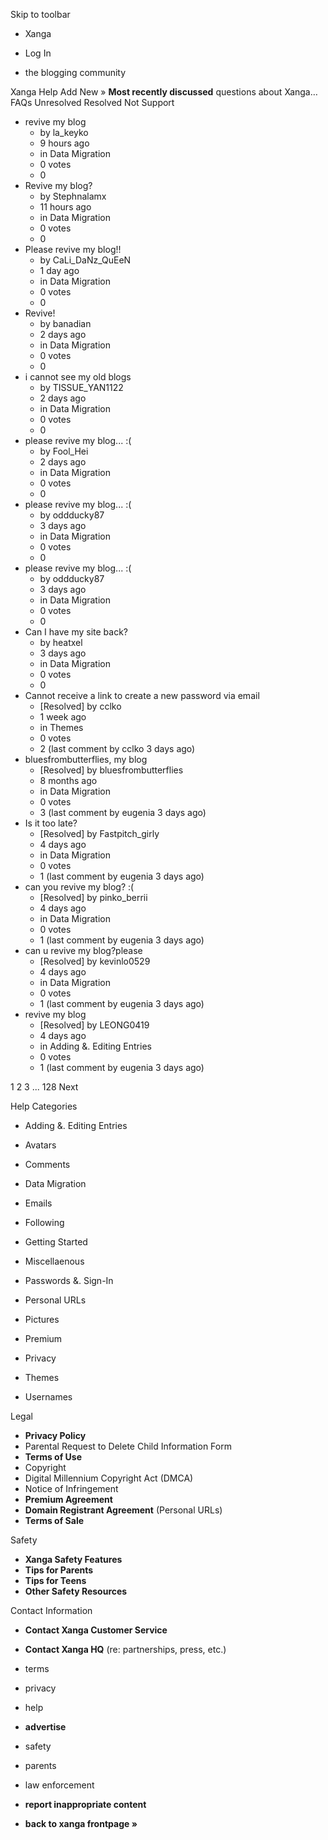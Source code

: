 Skip to toolbar

*   Xanga

*   Log In

*   the blogging community

Xanga Help Add New » **Most recently discussed** questions about Xanga… FAQs Unresolved Resolved Not Support

*   revive my blog
    *   by la\_keyko
    *   9 hours ago
    *   in Data Migration
    *   0 votes
    *   0
*   Revive my blog?
    *   by Stephnalamx
    *   11 hours ago
    *   in Data Migration
    *   0 votes
    *   0
*   Please revive my blog!!
    *   by CaLi\_DaNz\_QuEeN
    *   1 day ago
    *   in Data Migration
    *   0 votes
    *   0
*   Revive!
    *   by banadian
    *   2 days ago
    *   in Data Migration
    *   0 votes
    *   0
*   i cannot see my old blogs
    *   by TISSUE\_YAN1122
    *   2 days ago
    *   in Data Migration
    *   0 votes
    *   0
*   please revive my blog... :(
    *   by Fool\_Hei
    *   2 days ago
    *   in Data Migration
    *   0 votes
    *   0
*   please revive my blog... :(
    *   by oddducky87
    *   3 days ago
    *   in Data Migration
    *   0 votes
    *   0
*   please revive my blog... :(
    *   by oddducky87
    *   3 days ago
    *   in Data Migration
    *   0 votes
    *   0
*   Can I have my site back?
    *   by heatxel
    *   3 days ago
    *   in Data Migration
    *   0 votes
    *   0
*   Cannot receive a link to create a new password via email
    *   \[Resolved\] by cclko
    *   1 week ago
    *   in Themes
    *   0 votes
    *   2 (last comment by cclko 3 days ago)
*   bluesfrombutterflies, my blog
    *   \[Resolved\] by bluesfrombutterflies
    *   8 months ago
    *   in Data Migration
    *   0 votes
    *   3 (last comment by eugenia 3 days ago)
*   Is it too late?
    *   \[Resolved\] by Fastpitch\_girly
    *   4 days ago
    *   in Data Migration
    *   0 votes
    *   1 (last comment by eugenia 3 days ago)
*   can you revive my blog? :(
    *   \[Resolved\] by pinko\_berrii
    *   4 days ago
    *   in Data Migration
    *   0 votes
    *   1 (last comment by eugenia 3 days ago)
*   can u revive my blog?please
    *   \[Resolved\] by kevinlo0529
    *   4 days ago
    *   in Data Migration
    *   0 votes
    *   1 (last comment by eugenia 3 days ago)
*   revive my blog
    *   \[Resolved\] by LEONG0419
    *   4 days ago
    *   in Adding &. Editing Entries
    *   0 votes
    *   1 (last comment by eugenia 3 days ago)

1 2 3 ... 128 Next

Help Categories

*   Adding &. Editing Entries
*   Avatars
*   Comments
*   Data Migration
*   Emails
*   Following
*   Getting Started
*   Miscellaenous

*   Passwords &. Sign-In
*   Personal URLs
*   Pictures
*   Premium
*   Privacy
*   Themes
*   Usernames

Legal

*   **Privacy Policy**
*   Parental Request to Delete Child Information Form
*   **Terms of Use**
*   Copyright
*   Digital Millennium Copyright Act (DMCA)
*   Notice of Infringement
*   **Premium Agreement**
*   **Domain Registrant Agreement** (Personal URLs)
*   **Terms of Sale**

Safety

*   **Xanga Safety Features**
*   **Tips for Parents**
*   **Tips for Teens**
*   **Other Safety Resources**

Contact Information

*   **Contact Xanga Customer Service**
*   **Contact Xanga HQ** (re: partnerships, press, etc.)

*   terms
*   privacy
*   help
*   **advertise**

*   safety
*   parents
*   law enforcement
*   **report inappropriate content**

*   **back to xanga frontpage »**